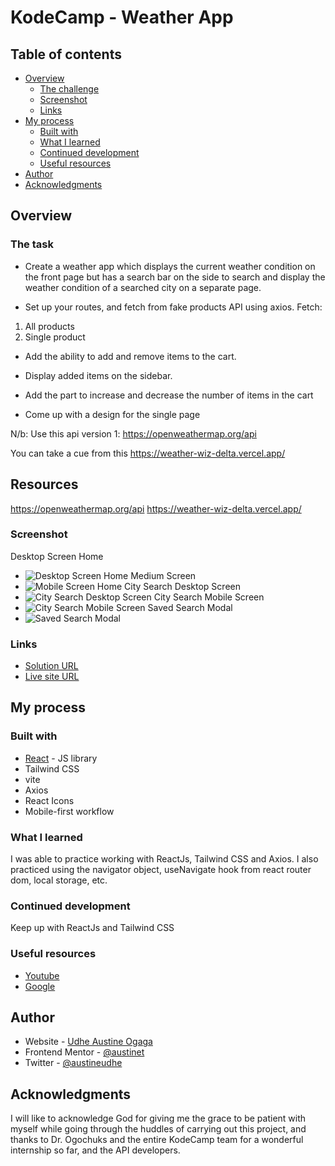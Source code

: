 # KodeCamp - Weather App

## Table of contents

- [Overview](#overview)
  - [The challenge](#the-challenge)
  - [Screenshot](#screenshot)
  - [Links](#links)
- [My process](#my-process)
  - [Built with](#built-with)
  - [What I learned](#what-i-learned)
  - [Continued development](#continued-development)
  - [Useful resources](#useful-resources)
- [Author](#author)
- [Acknowledgments](#acknowledgments)


## Overview

### The task

- Create a weather app which displays the current weather condition on the front page but has a search bar on the side to search and display the weather condition of a searched city on a separate page.  

- Set up your routes, and fetch from fake products API using axios. Fetch:  

1. All products
2. Single product

- Add the ability to add and remove items to the cart.
- Display added items on the sidebar. 
- Add the part to increase and decrease the number of items in the cart

- Come up with a design for the single page

N/b: Use this api
version 1: https://openweathermap.org/api

You can take a cue from this https://weather-wiz-delta.vercel.app/ 

## Resources
https://openweathermap.org/api
https://weather-wiz-delta.vercel.app/ 


### Screenshot
Desktop Screen Home
- ![Desktop Screen Home](screenshots/homepage-desktop.png)
 Medium Screen
- ![Mobile Screen Home](screenshots/homepage-mobile.png)
 City Search Desktop Screen
- ![City Search Desktop Screen](screenshots/city-search-desktop.png)
 City Search Mobile Screen
- ![City Search Mobile Screen](screenshots/city-search-mobile.png)
 Saved Search Modal
- ![Saved Search Modal](screenshots/saved-search-modal.png)


### Links
- [Solution URL](https://github.com/Austinet/weather-app.git)
- [Live site URL](https://weather-app-austinet.netlify.app)

## My process

### Built with

- [React](https://reactjs.org/) - JS library
- Tailwind CSS
- vite
- Axios
- React Icons
- Mobile-first workflow


### What I learned

I was able to practice working with ReactJs, Tailwind CSS and Axios.
I also practiced using the navigator object, useNavigate hook from react router dom, local storage, etc.

### Continued development

Keep up with ReactJs and Tailwind CSS

### Useful resources

- [ Youtube](https://www.Youtube.com)
- [Google  ](https://www.Google.com) 

## Author

- Website - [Udhe Austine Ogaga](https://Austinet.github.io/portfolio)
- Frontend Mentor - [@austinet](https://www.frontendmentor.io/profile/austinet)
- Twitter - [@austineudhe](https://www.twitter.com/austineudhe)


## Acknowledgments

I will like to acknowledge God for giving me the grace to be patient with myself while going through the huddles of carrying out this project, and thanks to Dr. Ogochuks and the entire KodeCamp team for a wonderful internship so far, and the API developers.
